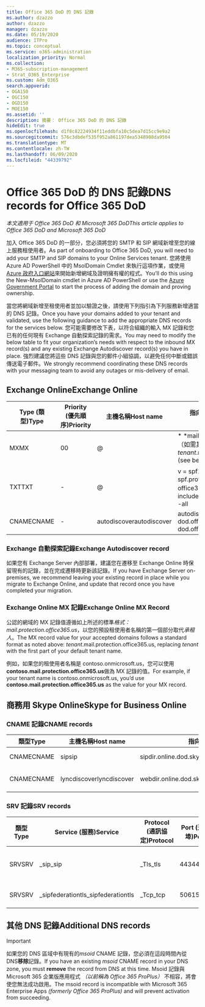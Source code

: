 ```yaml
---
title: Office 365 DoD 的 DNS 記錄
ms.author: dzazzo
author: dzazzo
manager: dzazzo
ms.date: 05/19/2020
audience: ITPro
ms.topic: conceptual
ms.service: o365-administration
localization_priority: Normal
ms.collection:
- M365-subscription-management
- Strat_O365_Enterprise
ms.custom: Adm_O365
search.appverid:
- OGA150
- OGC150
- OGD150
- MOE150
ms.assetid: ''
description: 摘要： Office 365 DoD 的 DNS 記錄
hideEdit: true
ms.openlocfilehash: d1f8c82224934f11eddbfa10c5dea7d15cc9e9a2
ms.sourcegitcommit: 576c3dbdef535f952a861197dea5348908da9504
ms.translationtype: MT
ms.contentlocale: zh-TW
ms.lasthandoff: 06/09/2020
ms.locfileid: "44339792"
---
```

# <a name="dns-records-for-office-365-dod"></a><span data-ttu-id="567b0-103">Office 365 DoD 的 DNS 記錄</span><span class="sxs-lookup"><span data-stu-id="567b0-103">DNS records for Office 365 DoD</span></span>

<span data-ttu-id="567b0-104">*本文適用于 Office 365 DoD 和 Microsoft 365 DoD*</span><span class="sxs-lookup"><span data-stu-id="567b0-104">*This article applies to Office 365 DoD and Microsoft 365 DoD*</span></span>

<span data-ttu-id="567b0-105">加入 Office 365 DoD 的一部分，您必須將您的 SMTP 和 SIP 網域新增至您的線上服務租使用者。</span><span class="sxs-lookup"><span data-stu-id="567b0-105">As part of onboarding to Office 365 DoD, you will need to add your SMTP and SIP domains to your Online Services tenant.</span></span>  <span data-ttu-id="567b0-106">您將使用 Azure AD PowerShell 中的 MsolDomain Cmdlet 來執行這項作業，或使用[Azure 政府入口網站](https://portal.azure.us)來開始新增網域及證明擁有權的程式。</span><span class="sxs-lookup"><span data-stu-id="567b0-106">You’ll do this using the New-MsolDomain cmdlet in Azure AD PowerShell or use the [Azure Government Portal](https://portal.azure.us) to start the process of adding the domain and proving ownership.</span></span>

<span data-ttu-id="567b0-107">當您將網域新增至租使用者並加以驗證之後，請使用下列指引為下列服務新增適當的 DNS 記錄。</span><span class="sxs-lookup"><span data-stu-id="567b0-107">Once you have your domains added to your tenant and validated, use the following guidance to add the appropriate DNS records for the services below.</span></span>  <span data-ttu-id="567b0-108">您可能需要修改下表，以符合組織的輸入 MX 記錄和您已有的任何現有 Exchange 自動探索記錄的需求。</span><span class="sxs-lookup"><span data-stu-id="567b0-108">You may need to modify the below table to fit your organization’s needs with respect to the inbound MX record(s) and any existing Exchange Autodiscover record(s) you have in place.</span></span>  <span data-ttu-id="567b0-109">強烈建議您將這些 DNS 記錄與您的郵件小組協調，以避免任何中斷或錯誤傳送電子郵件。</span><span class="sxs-lookup"><span data-stu-id="567b0-109">We strongly recommend coordinating these DNS records with your messaging team to avoid any outages or mis-delivery of email.</span></span>

## <a name="exchange-online"></a><span data-ttu-id="567b0-110">Exchange Online</span><span class="sxs-lookup"><span data-stu-id="567b0-110">Exchange Online</span></span>

| <span data-ttu-id="567b0-111">Type (類型)</span><span class="sxs-lookup"><span data-stu-id="567b0-111">Type</span></span> | <span data-ttu-id="567b0-112">Priority (優先順序)</span><span class="sxs-lookup"><span data-stu-id="567b0-112">Priority</span></span> | <span data-ttu-id="567b0-113">主機名稱</span><span class="sxs-lookup"><span data-stu-id="567b0-113">Host name</span></span> | <span data-ttu-id="567b0-114">指向 [位址] 或 [值]</span><span class="sxs-lookup"><span data-stu-id="567b0-114">Points to address or value</span></span> | <span data-ttu-id="567b0-115">TTL</span><span class="sxs-lookup"><span data-stu-id="567b0-115">TTL</span></span> |
| --- | --- | --- | --- | --- |
| <span data-ttu-id="567b0-116">MX</span><span class="sxs-lookup"><span data-stu-id="567b0-116">MX</span></span> | <span data-ttu-id="567b0-117">0</span><span class="sxs-lookup"><span data-stu-id="567b0-117">0</span></span> | @ | <span data-ttu-id="567b0-118">\* \*mail.protection.office365.us （如需其他詳細資訊，請參閱下文）</span><span class="sxs-lookup"><span data-stu-id="567b0-118">*tenant*.mail.protection.office365.us (see below for additional details)</span></span> | <span data-ttu-id="567b0-119">1 Hour</span><span class="sxs-lookup"><span data-stu-id="567b0-119">1 Hour</span></span> |
| <span data-ttu-id="567b0-120">TXT</span><span class="sxs-lookup"><span data-stu-id="567b0-120">TXT</span></span> | - | @ | <span data-ttu-id="567b0-121">v = spf1 包含: spf.protection.outlook.com office365。美國所有</span><span class="sxs-lookup"><span data-stu-id="567b0-121">v=spf1 include:spf.protection.office365.us -all</span></span> | <span data-ttu-id="567b0-122">1 小時</span><span class="sxs-lookup"><span data-stu-id="567b0-122">1 Hour</span></span> |
| <span data-ttu-id="567b0-123">CNAME</span><span class="sxs-lookup"><span data-stu-id="567b0-123">CNAME</span></span> | - | <span data-ttu-id="567b0-124">autodiscover</span><span class="sxs-lookup"><span data-stu-id="567b0-124">autodiscover</span></span> | <span data-ttu-id="567b0-125">autodiscover-dod.office365.us</span><span class="sxs-lookup"><span data-stu-id="567b0-125">autodiscover-dod.office365.us</span></span> | <span data-ttu-id="567b0-126">1 Hour</span><span class="sxs-lookup"><span data-stu-id="567b0-126">1 Hour</span></span> |

### <a name="exchange-autodiscover-record"></a><span data-ttu-id="567b0-127">Exchange 自動探索記錄</span><span class="sxs-lookup"><span data-stu-id="567b0-127">Exchange Autodiscover record</span></span>

<span data-ttu-id="567b0-128">如果您有 Exchange Server 內部部署，建議您在遷移至 Exchange Online 時保留現有的記錄，並在完成遷移時更新該記錄。</span><span class="sxs-lookup"><span data-stu-id="567b0-128">If you have Exchange Server on-premises, we recommend leaving your existing record in place while you migrate to Exchange Online, and update that record once you have completed your migration.</span></span>

### <a name="exchange-online-mx-record"></a><span data-ttu-id="567b0-129">Exchange Online MX 記錄</span><span class="sxs-lookup"><span data-stu-id="567b0-129">Exchange Online MX Record</span></span>

<span data-ttu-id="567b0-130">公認的網域的 MX 記錄值遵循如上所述的標準*格式： mail.protection.office365.us*，以您的預設租使用者名稱的第一個部分取代*承租人*。</span><span class="sxs-lookup"><span data-stu-id="567b0-130">The MX record value for your accepted domains follows a standard format as noted above: *tenant*.mail.protection.office365.us, replacing *tenant* with the first part of your default tenant name.</span></span>

<span data-ttu-id="567b0-131">例如，如果您的租使用者名稱是 contoso.onmicrosoft.us，您可以使用**contoso.mail.protection.office365.us**做為 MX 記錄的值。</span><span class="sxs-lookup"><span data-stu-id="567b0-131">For example, if your tenant name is contoso.onmicrosoft.us, you’d use **contoso.mail.protection.office365.us** as the value for your MX record.</span></span>

## <a name="skype-for-business-online"></a><span data-ttu-id="567b0-132">商務用 Skype Online</span><span class="sxs-lookup"><span data-stu-id="567b0-132">Skype for Business Online</span></span>

### <a name="cname-records"></a><span data-ttu-id="567b0-133">CNAME 記錄</span><span class="sxs-lookup"><span data-stu-id="567b0-133">CNAME records</span></span>

| <span data-ttu-id="567b0-134">類型</span><span class="sxs-lookup"><span data-stu-id="567b0-134">Type</span></span> | <span data-ttu-id="567b0-135">主機名稱</span><span class="sxs-lookup"><span data-stu-id="567b0-135">Host name</span></span> | <span data-ttu-id="567b0-136">指向 [位址] 或 [值]</span><span class="sxs-lookup"><span data-stu-id="567b0-136">Points to address or value</span></span> | <span data-ttu-id="567b0-137">TTL</span><span class="sxs-lookup"><span data-stu-id="567b0-137">TTL</span></span> |
| --- | --- | --- | --- |
| <span data-ttu-id="567b0-138">CNAME</span><span class="sxs-lookup"><span data-stu-id="567b0-138">CNAME</span></span> | <span data-ttu-id="567b0-139">sip</span><span class="sxs-lookup"><span data-stu-id="567b0-139">sip</span></span> | <span data-ttu-id="567b0-140">sipdir.online.dod.skypeforbusiness.us</span><span class="sxs-lookup"><span data-stu-id="567b0-140">sipdir.online.dod.skypeforbusiness.us</span></span> | <span data-ttu-id="567b0-141">1 小時</span><span class="sxs-lookup"><span data-stu-id="567b0-141">1 Hour</span></span> |
| <span data-ttu-id="567b0-142">CNAME</span><span class="sxs-lookup"><span data-stu-id="567b0-142">CNAME</span></span> | <span data-ttu-id="567b0-143">lyncdiscover</span><span class="sxs-lookup"><span data-stu-id="567b0-143">lyncdiscover</span></span> | <span data-ttu-id="567b0-144">webdir.online.dod.skypeforbusiness.us</span><span class="sxs-lookup"><span data-stu-id="567b0-144">webdir.online.dod.skypeforbusiness.us</span></span> | <span data-ttu-id="567b0-145">1 Hour</span><span class="sxs-lookup"><span data-stu-id="567b0-145">1 Hour</span></span> | 

### <a name="srv-records"></a><span data-ttu-id="567b0-146">SRV 記錄</span><span class="sxs-lookup"><span data-stu-id="567b0-146">SRV records</span></span>

| <span data-ttu-id="567b0-147">類型</span><span class="sxs-lookup"><span data-stu-id="567b0-147">Type</span></span> | <span data-ttu-id="567b0-148">Service (服務)</span><span class="sxs-lookup"><span data-stu-id="567b0-148">Service</span></span> | <span data-ttu-id="567b0-149">Protocol (通訊協定)</span><span class="sxs-lookup"><span data-stu-id="567b0-149">Protocol</span></span> | <span data-ttu-id="567b0-150">Port (連接埠)</span><span class="sxs-lookup"><span data-stu-id="567b0-150">Port</span></span> | <span data-ttu-id="567b0-151">字體粗細</span><span class="sxs-lookup"><span data-stu-id="567b0-151">Weight</span></span> | <span data-ttu-id="567b0-152">優先順序</span><span class="sxs-lookup"><span data-stu-id="567b0-152">Priority</span></span> | <span data-ttu-id="567b0-153">名稱</span><span class="sxs-lookup"><span data-stu-id="567b0-153">Name</span></span> | <span data-ttu-id="567b0-154">Target (目標)</span><span class="sxs-lookup"><span data-stu-id="567b0-154">Target</span></span> | <span data-ttu-id="567b0-155">TTL</span><span class="sxs-lookup"><span data-stu-id="567b0-155">TTL</span></span> |
| --- | --- | --- | --- | --- | --- | --- | --- | --- |
| <span data-ttu-id="567b0-156">SRV</span><span class="sxs-lookup"><span data-stu-id="567b0-156">SRV</span></span> | <span data-ttu-id="567b0-157">\_sip</span><span class="sxs-lookup"><span data-stu-id="567b0-157">\_sip</span></span> | <span data-ttu-id="567b0-158">\_Tls</span><span class="sxs-lookup"><span data-stu-id="567b0-158">\_tls</span></span> | <span data-ttu-id="567b0-159">443</span><span class="sxs-lookup"><span data-stu-id="567b0-159">443</span></span> | <span data-ttu-id="567b0-160">1 </span><span class="sxs-lookup"><span data-stu-id="567b0-160">1</span></span> | <span data-ttu-id="567b0-161">100</span><span class="sxs-lookup"><span data-stu-id="567b0-161">100</span></span> | @ | <span data-ttu-id="567b0-162">sipdir.online.dod.skypeforbusiness.us</span><span class="sxs-lookup"><span data-stu-id="567b0-162">sipdir.online.dod.skypeforbusiness.us</span></span> | <span data-ttu-id="567b0-163">1 Hour (1 小時)</span><span class="sxs-lookup"><span data-stu-id="567b0-163">1 Hour</span></span> |
| <span data-ttu-id="567b0-164">SRV</span><span class="sxs-lookup"><span data-stu-id="567b0-164">SRV</span></span> | <span data-ttu-id="567b0-165">\_sipfederationtls</span><span class="sxs-lookup"><span data-stu-id="567b0-165">\_sipfederationtls</span></span> | <span data-ttu-id="567b0-166">\_Tcp</span><span class="sxs-lookup"><span data-stu-id="567b0-166">\_tcp</span></span> | <span data-ttu-id="567b0-167">5061</span><span class="sxs-lookup"><span data-stu-id="567b0-167">5061</span></span> | <span data-ttu-id="567b0-168">1 </span><span class="sxs-lookup"><span data-stu-id="567b0-168">1</span></span> | <span data-ttu-id="567b0-169">100</span><span class="sxs-lookup"><span data-stu-id="567b0-169">100</span></span> | @ | <span data-ttu-id="567b0-170">sipfed.online.dod.skypeforbusiness.us</span><span class="sxs-lookup"><span data-stu-id="567b0-170">sipfed.online.dod.skypeforbusiness.us</span></span> | <span data-ttu-id="567b0-171">1 Hour</span><span class="sxs-lookup"><span data-stu-id="567b0-171">1 Hour</span></span> |

## <a name="additional-dns-records"></a><span data-ttu-id="567b0-172">其他 DNS 記錄</span><span class="sxs-lookup"><span data-stu-id="567b0-172">Additional DNS records</span></span>

> [!IMPORTANT]
> <span data-ttu-id="567b0-173">如果您的 DNS 區域中有現有的*msoid* CNAME 記錄，您必須在這段時間內從 DNS**移除**記錄。</span><span class="sxs-lookup"><span data-stu-id="567b0-173">If you have an existing *msoid* CNAME record in your DNS zone, you must **remove** the record from DNS at this time.</span></span>  <span data-ttu-id="567b0-174">Msoid 記錄與 Microsoft 365 企業版應用程式 *（以前稱為 Office 365 ProPlus）* 不相容，將會使您無法成功啟用。</span><span class="sxs-lookup"><span data-stu-id="567b0-174">The msoid record is incompatible with Microsoft 365 Enterprise Apps *(formerly Office 365 ProPlus)* and will prevent activation from succeeding.</span></span>
